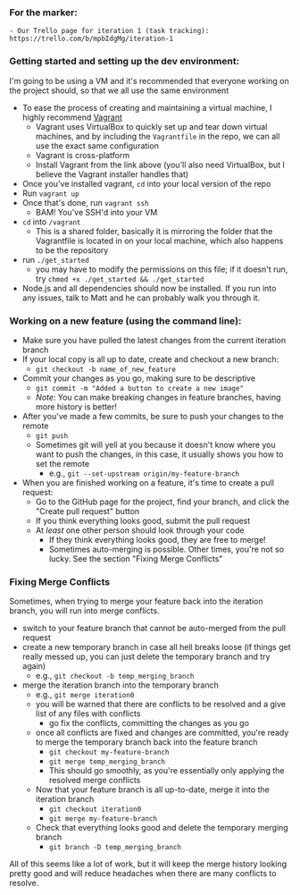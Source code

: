 ### For the marker:
    - Our Trello page for iteration 1 (task tracking): https://trello.com/b/mpbIdgMg/iteration-1

### Getting started and setting up the dev environment:
I'm going to be using a VM and it's recommended that everyone working on the project should, so that we all use the same environment

- To ease the process of creating and maintaining a virtual machine, I highly recommend [Vagrant](https://www.vagrantup.com/)
    - Vagrant uses VirtualBox to quickly set up and tear down virtual machines, and by including the `Vagrantfile` in the repo, we can all use the exact same configuration
    - Vagrant is cross-platform
    - Install Vagrant from the link above (you'll also need VirtualBox, but I believe the Vagrant installer handles that)
- Once you've installed vagrant, `cd` into your local version of the repo
- Run `vagrant up`
- Once that's done, run `vagrant ssh`
    - BAM! You've SSH'd into your VM
- `cd` into `/vagrant`
    - This is a shared folder, basically it is mirroring the folder that the Vagrantfile is located in on your local machine, which also happens to be the repository
- run `./get_started`
    - you may have to modify the permissions on this file; if it doesn't run, try `chmod +x ./get_started && ./get_started`
- Node.js and all dependencies should now be installed. If you run into any issues, talk to Matt and he can probably walk you through it.

### Working on a new feature (using the command line):
- Make sure you have pulled the latest changes from the current iteration branch
- If your local copy is all up to date, create and checkout a new branch:
    - `git checkout -b name_of_new_feature`
- Commit your changes as you go, making sure to be descriptive
  - `git commit -m "Added a button to create a new image"`
  - _Note_: You can make breaking changes in feature branches, having more history is better!
- After you've made a few commits, be sure to push your changes to the remote
  - `git push`
  - Sometimes git will yell at you because it doesn't know where you want to push the changes, in this case, it usually shows you how to set the remote
    - e.g., `git --set-upstream origin/my-feature-branch`
- When you are finished working on a feature, it's time to create a pull request:
  - Go to the GitHub page for the project, find your branch, and click the "Create pull request" button
  - If you think everything looks good, submit the pull request
  - At *least* one other person should look through your code
    - If they think everything looks good, they are free to merge!
    - Sometimes auto-merging is possible. Other times, you're not so lucky. See the section "Fixing Merge Conflicts"
    
    
### Fixing Merge Conflicts
Sometimes, when trying to merge your feature back into the iteration branch, you will run into merge conflicts.

- switch to your feature branch that cannot be auto-merged from the pull request
- create a new temporary branch in case all hell breaks loose (if things get really messed up, you can just delete the temporary branch and try again)
  - e.g., `git checkout -b temp_merging_branch`
- merge the iteration branch into the temporary branch
  - e.g., `git merge iteration0`
  - you will be warned that there are conflicts to be resolved and a give list of any files with conflicts
    - go fix the conflicts, committing the changes as you go
  - once all conflicts are fixed and changes are committed, you're ready to merge the temporary branch back into the feature branch
    - `git checkout my-feature-branch`
    - `git merge temp_merging_branch`
    - This should go smoothly, as you're essentially only applying the resolved merge conflicts
  - Now that your feature branch is all up-to-date, merge it into the iteration branch
    - `git checkout iteration0`
    - `git merge my-feature-branch`
  - Check that everything looks good and delete the temporary merging branch
    - `git branch -D temp_merging_branch`
    
All of this seems like a lot of work, but it will keep the merge history looking pretty good and will reduce headaches when there are many conflicts to resolve.
    
